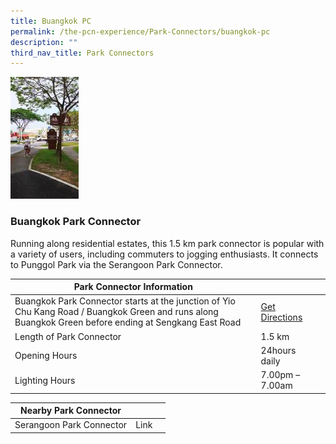 ```yaml
---
title: Buangkok PC
permalink: /the-pcn-experience/Park-Connectors/buangkok-pc
description: ""
third_nav_title: Park Connectors
---
```

![](/images/Buangkok%20PC.jpeg)

### Buangkok Park Connector

Running along residential estates, this 1.5 km park connector is popular with a variety of users, including commuters to jogging enthusiasts. It connects to Punggol Park via the Serangoon Park Connector.

| **Park Connector Information** | ||
| -------- | -------- | -------- |
| Buangkok Park Connector starts at the junction of Yio Chu Kang Road / Buangkok Green and runs along Buangkok Green before ending at Sengkang East Road   | [Get Directions](https://www.onemap.gov.sg/main/v2/?lat=1.3791531014429996&lng=103.87639730916995) |
Length of Park Connector | 1.5 km
Opening Hours | 24hours daily
Lighting Hours | 7.00pm – 7.00am |

|**Nearby Park Connector** | ||
| -------- | -------- | -------- |
Serangoon Park Connector | Link